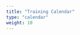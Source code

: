 ```yaml
---
title: "Training Calendar"
type: "calendar"
weight: 10
---
```


<div id='calendar'></div>

<script>
  document.addEventListener('DOMContentLoaded', function() {
    var calendarEl = document.getElementById('calendar');
    var calendar = new FullCalendar.Calendar(calendarEl, {
      initialView: 'dayGridMonth',
      events: [
        { title: 'Strength Training', start: '2023-01-01' },
        { title: 'Cardio Focus', start: '2023-01-07', end: '2023-01-10' },
        // Add more events here
      ]
    });
    calendar.render();
  });
</script>